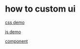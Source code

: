 # how to custom ui

[css demo](./pure-css/readme.md)

[js demo](./pure-js/readme.md)

[component](./vue-component/README.md)